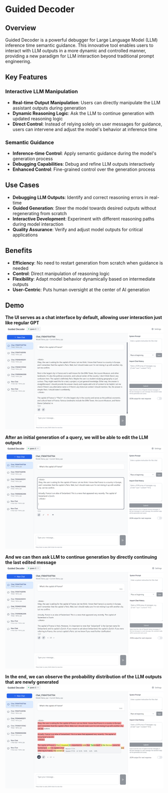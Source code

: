 # Guided Decoder

## Overview

Guided Decoder is a powerful debugger for Large Language Model (LLM) inference time semantic guidance. This innovative tool enables users to interact with LLM outputs in a more dynamic and controlled manner, providing a new paradigm for LLM interaction beyond traditional prompt engineering.

## Key Features

### Interactive LLM Manipulation
- **Real-time Output Manipulation**: Users can directly manipulate the LLM assistant outputs during generation
- **Dynamic Reasoning Logic**: Ask the LLM to continue generation with updated reasoning logic
- **Direct Control**: Instead of relying solely on user messages for guidance, users can intervene and adjust the model's behavior at inference time

### Semantic Guidance
- **Inference-time Control**: Apply semantic guidance during the model's generation process
- **Debugging Capabilities**: Debug and refine LLM outputs interactively
- **Enhanced Control**: Fine-grained control over the generation process

## Use Cases

- **Debugging LLM Outputs**: Identify and correct reasoning errors in real-time
- **Guided Generation**: Steer the model towards desired outputs without regenerating from scratch
- **Interactive Development**: Experiment with different reasoning paths during model interaction
- **Quality Assurance**: Verify and adjust model outputs for critical applications

## Benefits

- **Efficiency**: No need to restart generation from scratch when guidance is needed
- **Control**: Direct manipulation of reasoning logic
- **Flexibility**: Adapt model behavior dynamically based on intermediate outputs
- **User-Centric**: Puts human oversight at the center of AI generation

## Demo

**The UI serves as a chat interface by default, allowing user interaction just like regular GPT**
![Regular Chat Interface](https://github.com/JamesChenSH/JamesChenSH/blob/main/image%20(1).png)

**After an initial generation of a query, we will be able to edit the LLM outputs**
![Editing LLM Output](https://github.com/JamesChenSH/JamesChenSH/blob/main/image%20(2).png)

**And we can then ask LLM to continue generation by directly continuing the last edited message**
![Continuing Generation](https://github.com/JamesChenSH/JamesChenSH/blob/main/image%20(3).png)

**In the end, we can observe the probability distribution of the LLM outputs that are newly generated**
![Probability Distribution View](https://github.com/JamesChenSH/JamesChenSH/blob/main/image%20(4).png)
